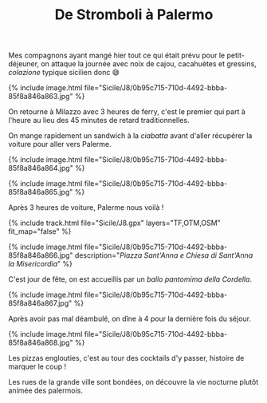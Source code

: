 ﻿---
title: "De Stromboli à Palermo"
permalink: /Sicile/J8/
sidebar:
  nav: "sicile"
enable_tracks: true
---

Mes compagnons ayant mangé hier tout ce qui était prévu pour le petit-déjeuner, on attaque la journée avec noix de cajou, cacahuètes et gressins, *colazione* typique sicilien donc :sweat_smile:

{% include image.html file="Sicile/J8/0b95c715-710d-4492-bbba-85f8a846a863.jpg" %}

On retourne à Milazzo avec 3 heures de ferry, c'est le premier qui part à l'heure au lieu des 45 minutes de retard traditionnelles.

On mange rapidement un sandwich à la *ciabatta* avant d'aller récupérer la voiture pour aller vers Palerme.

{% include image.html file="Sicile/J8/0b95c715-710d-4492-bbba-85f8a846a864.jpg" %}

{% include image.html file="Sicile/J8/0b95c715-710d-4492-bbba-85f8a846a865.jpg" %}

Après 3 heures de voiture, Palerme nous voilà !

{% include track.html file="Sicile/J8.gpx" layers="TF,OTM,OSM" fit_map="false" %}

{% include image.html file="Sicile/J8/0b95c715-710d-4492-bbba-85f8a846a866.jpg" description="*Piazza Sant'Anna e Chiesa di Sant'Anna la Misericordia*" %}

C'est jour de fête, on est accueillis par un *ballo pantomima della Cordella*.

{% include image.html file="Sicile/J8/0b95c715-710d-4492-bbba-85f8a846a867.jpg" %}

Après avoir pas mal déambulé, on dîne à 4 pour la dernière fois du séjour.

{% include image.html file="Sicile/J8/0b95c715-710d-4492-bbba-85f8a846a868.jpg" %}

Les pizzas englouties, c'est au tour des cocktails d'y passer, histoire de marquer le coup !

Les rues de la grande ville sont bondées, on découvre la vie nocturne plutôt animée des palermois.

